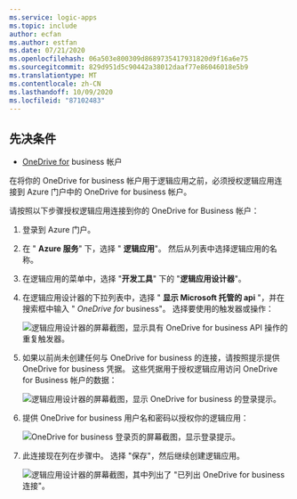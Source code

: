 ```yaml
---
ms.service: logic-apps
ms.topic: include
author: ecfan
ms.author: estfan
ms.date: 07/21/2020
ms.openlocfilehash: 06a503e800309d8689735417931820d9f16a6e75
ms.sourcegitcommit: 829d951d5c90442a38012daaf77e86046018e5b9
ms.translationtype: MT
ms.contentlocale: zh-CN
ms.lasthandoff: 10/09/2020
ms.locfileid: "87102483"
---
```

## <a name="prerequisites"></a>先决条件

* [OneDrive for](https://OneDrive.com) business 帐户 

在将你的 OneDrive for business 帐户用于逻辑应用之前，必须授权逻辑应用连接到 Azure 门户中的 OneDrive for business 帐户。

请按照以下步骤授权逻辑应用连接到你的 OneDrive for Business 帐户：  

1. 登录到 Azure 门户。 

1. 在 " **Azure 服务**" 下，选择 " **逻辑应用**"。 然后从列表中选择逻辑应用的名称。

1. 在逻辑应用的菜单中，选择 "**开发工具**" 下的 "**逻辑应用设计器**"。

1. 在逻辑应用设计器的下拉列表中，选择 " **显示 Microsoft 托管的 api** "，并在搜索框中输入 " *OneDrive for* business"。 选择要使用的触发器或操作：  

   ![逻辑应用设计器的屏幕截图，显示具有 OneDrive for business API 操作的重复触发器。](./media/connectors-create-api-onedriveforbusiness/onedriveforbusiness-1.png)

2. 如果以前尚未创建任何与 OneDrive for business 的连接，请按照提示提供 OneDrive for business 凭据。 这些凭据用于授权逻辑应用访问 OneDrive for Business 帐户的数据：  

   ![逻辑应用设计器的屏幕截图，显示 OneDrive for business 的登录提示。](./media/connectors-create-api-onedriveforbusiness/onedriveforbusiness-2.png)

3. 提供 OneDrive for business 用户名和密码以授权你的逻辑应用：  

   ![OneDrive for business 登录页的屏幕截图，显示登录提示。](./media/connectors-create-api-onedriveforbusiness/onedriveforbusiness-3.png)   

4. 此连接现在列在步骤中。 选择 "保存"，然后继续创建逻辑应用。 

   ![逻辑应用设计器的屏幕截图，其中列出了 "已列出 OneDrive for business 连接"。](./media/connectors-create-api-onedriveforbusiness/onedriveforbusiness-4.png)   
